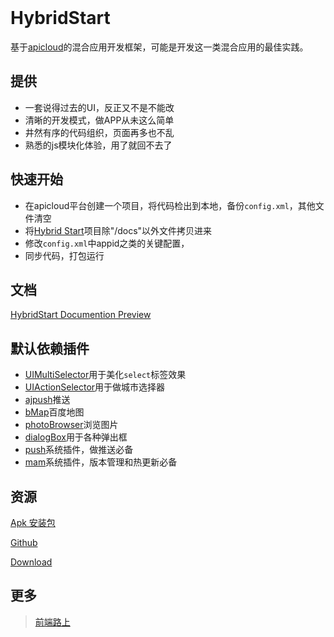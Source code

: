 <br />

# HybridStart

基于[apicloud](http://www.apicloud.com/)的混合应用开发框架，可能是开发这一类混合应用的最佳实践。

## 提供
- 一套说得过去的UI，反正又不是不能改
- 清晰的开发模式，做APP从未这么简单
- 井然有序的代码组织，页面再多也不乱
- 熟悉的js模块化体验，用了就回不去了

## 快速开始 
- 在apicloud平台创建一个项目，将代码检出到本地，备份`config.xml`，其他文件清空
- 将[Hybrid Start](https://github.com/tower1229/HybridStart.git)项目除"/docs"以外文件拷贝进来
- 修改`config.xml`中appid之类的关键配置，
- 同步代码，打包运行

## 文档 
[HybridStart Documention Preview](http://refined-x.com/HybridStart/docs/)

## 默认依赖插件
- [UIMultiSelector](http://docs.apicloud.com/Client-API/UI-Layout/UIMultiSelector)用于美化`select`标签效果
- [UIActionSelector](http://docs.apicloud.com/Client-API/UI-Layout/UIActionSelector)用于做城市选择器
- [ajpush](http://docs.apicloud.com/Client-API/Open-SDK/ajpush)推送
- [bMap](http://docs.apicloud.com/Client-API/Open-SDK/bMap)百度地图
- [photoBrowser](http://docs.apicloud.com/Client-API/Func-Ext/photoBrowser)浏览图片
- [dialogBox](http://docs.apicloud.com/Client-API/UI-Layout/dialogBox)用于各种弹出框
- [push](http://docs.apicloud.com/Client-API/Cloud-Service/push)系统插件，做推送必备
- [mam](http://docs.apicloud.com/Client-API/Cloud-Service/mam)系统插件，版本管理和热更新必备

## 资源
[Apk 安装包](http://downloadpkg.apicloud.com/app/download?path=http://7xm7pq.com1.z0.glb.clouddn.com/b35b84f11f576b785f1736e50a2416b1_d)

[Github](https://github.com/tower1229/HybridStart)

[Download](https://github.com/tower1229/HybridStart/archive/master.zip)

## 更多
> [前端路上](http://refined-x.com)

<br /><br />
